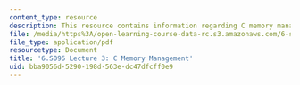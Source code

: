 ```yaml
---
content_type: resource
description: This resource contains information regarding C memory management.
file: /media/https%3A/open-learning-course-data-rc.s3.amazonaws.com/6-s096-introduction-to-c-and-c-january-iap-2013/bba9056d5290198d563edc47dfcff0e9_MIT6_S096_IAP13_lec3.pdf
file_type: application/pdf
resourcetype: Document
title: '6.S096 Lecture 3: C Memory Management'
uid: bba9056d-5290-198d-563e-dc47dfcff0e9
---
```

